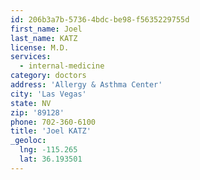 ```yaml
---
id: 206b3a7b-5736-4bdc-be98-f5635229755d
first_name: Joel
last_name: KATZ
license: M.D.
services:
  - internal-medicine
category: doctors
address: 'Allergy & Asthma Center'
city: 'Las Vegas'
state: NV
zip: '89128'
phone: 702-360-6100
title: 'Joel KATZ'
_geoloc:
  lng: -115.265
  lat: 36.193501
---
```

